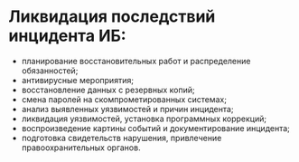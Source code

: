 # Ликвидация последствий инцидента ИБ:

- планирование восстановительных работ и распределение обязанностей;
- антивирусные мероприятия;
- восстановление данных с резервных копий;
- смена паролей на скомпрометированных системах;
- анализ выявленных уязвимостей и причин инцидента;
- ликвидация уязвимостей, установка программных коррекций;
- воспроизведение картины событий и документирование инцидента;
- подготовка свидетельств нарушения, привлечение правоохранительных органов.
